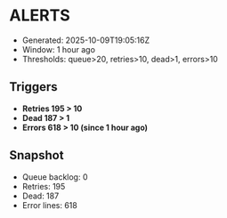 # ALERTS

- Generated: 2025-10-09T19:05:16Z
- Window: 1 hour ago
- Thresholds: queue>20, retries>10, dead>1, errors>10

## Triggers
- **Retries 195 > 10**
- **Dead 187 > 1**
- **Errors 618 > 10 (since 1 hour ago)**

## Snapshot
- Queue backlog: 0
- Retries: 195
- Dead: 187
- Error lines: 618
